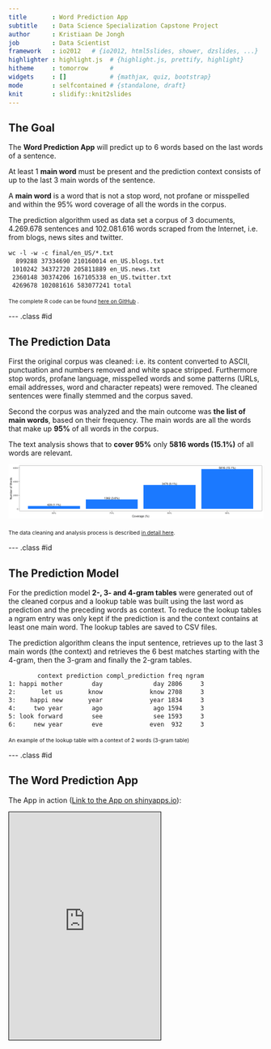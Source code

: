 ```yaml
---
title       : Word Prediction App
subtitle    : Data Science Specialization Capstone Project
author      : Kristiaan De Jongh
job         : Data Scientist
framework   : io2012   # {io2012, html5slides, shower, dzslides, ...}
highlighter : highlight.js  # {highlight.js, prettify, highlight}
hitheme     : tomorrow      # 
widgets     : []            # {mathjax, quiz, bootstrap}
mode        : selfcontained # {standalone, draft}
knit        : slidify::knit2slides
---
```






## The Goal

The <b>Word Prediction App</b> will predict up to 6 words based on the 
last words of a sentence. 

At least 1 <b>main word</b> must be present and the prediction context consists 
of up to the last 3 main words of the sentence.

A <b>main word</b> is a word that is not a stop word, not profane or misspelled
and within the 95% word coverage of all the words in the corpus.

The prediction algorithm used as data set a corpus of 3 documents, 4.269.678 sentences and 
102.081.616 words scraped from the Internet, i.e. from blogs, news sites and twitter.

```
wc -l -w -c final/en_US/*.txt
  899288 37334690 210160014 en_US.blogs.txt
 1010242 34372720 205811889 en_US.news.txt
 2360148 30374206 167105338 en_US.twitter.txt
 4269678 102081616 583077241 total
```

<span style="font-size:75%;">The complete R code can be found 
[here on GitHub](https://github.com/kristiaan67/CourseraCapstoneProject) .</span>

--- .class #id 

## The Prediction Data

First the original corpus was cleaned: i.e. its content converted to ASCII, punctuation
and numbers removed and white space stripped. Furthermore stop words, profane language, 
misspelled words and some patterns (URLs, email addresses, word and character repeats) 
were removed. The cleaned sentences were finally stemmed and the corpus saved.

Second the corpus was analyzed and the main outcome was <b>the list of main words</b>, 
based on their frequency. The main words are all the words that make up <b>95%</b> 
of all words in the corpus.



The text analysis shows that to <b>cover 95%</b> only <b>5816 words (15.1%)</b> of
all words are relevant.

![plot of chunk unnamed-chunk-1](assets/fig/unnamed-chunk-1-1.png)

<span style="font-size:75%;">The data cleaning and analysis process is described 
[in detail here](https://rpubs.com/kristiaan67/capstone_milestone_report).</span>


--- .class #id 

## The Prediction Model

For the prediction model <b>2-, 3- and 4-gram tables</b> were generated out of the cleaned
corpus and a lookup table was built using the last word as prediction and the
preceding words as context. To reduce the lookup tables a ngram entry was only kept
if the prediction is and the context contains at least one main word. 
The lookup tables are saved to CSV files.

The prediction algorithm cleans the input sentence, retrieves up to the last 3
main words (the context) and retrieves the 6 best matches starting with the 4-gram, 
then the 3-gram and finally the 2-gram tables.




```
        context prediction compl_prediction freq ngram
1: happi mother        day              day 2806     3
2:       let us       know             know 2708     3
3:    happi new       year             year 1834     3
4:     two year        ago              ago 1594     3
5: look forward        see              see 1593     3
6:     new year        eve             even  932     3
```
<span style="font-size:75%;">An example of the lookup table with a context of 2 words (3-gram table)</span>

--- .class #id 

## The Word Prediction App

The App in action
([Link to the App on shinyapps.io](https://kdejongh.shinyapps.io/word_prediction_app/)):

<iframe src="https://kdejongh.shinyapps.io/word_prediction_app/" style="height: 450px; margin-top: 0; border: 1px solid black;">
[Link to the App on shinyapps.io](https://kdejongh.shinyapps.io/word_prediction_app/)
</iframe>

